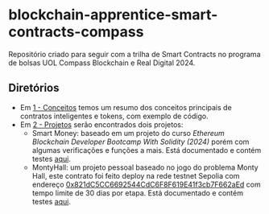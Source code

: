 # blockchain-apprentice-smart-contracts-compass

Repositório criado para seguir com a trilha de Smart Contracts no programa de bolsas UOL Compass Blockchain e Real Digital 2024.

## Diretórios

* Em [1 - Conceitos](/1%20-%20Conceitos/) temos um resumo dos conceitos principais de contratos inteligentes e tokens, com exemplo de código.
* Em [2 - Projetos](/2%20-%20Projetos/) serão encontrados dois projetos:
  * Smart Money: baseado em um projeto do curso _Ethereum Blockchain Developer Bootcamp With Solidity (2024)_ porém com algumas verificações e funções a mais. Está documentado e contém testes [aqui](/2%20-%20Projetos/1%20-%20Smart%20Money/).
  * MontyHall: um projeto pessoal baseado no jogo do problema Monty Hall, este contrato foi feito deploy na rede testnet Sepolia com endereço [0x821dC5CC6692544CdC6F8F619E41f3cb7F662aEd](https://sepolia.etherscan.io/address/0x821dC5CC6692544CdC6F8F619E41f3cb7F662aEd) com tempo limite de 30 dias por etapa. Está documentado e contém testes [aqui](/2%20-%20Projetos/2-%20MontyHall/).